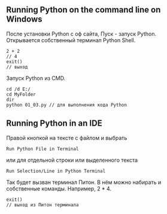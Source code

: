 ## Running Python on the command line on Windows

После установки Python c оф сайта, Пуск - запуск Python.  
Открывается собственный терминал Python Shell.

    2 + 2    
    // 4
    exit()
    // выход

Запуск Python из CMD.

    cd /d E:/
    cd MyFolder
    dir
    python 01_03.py // для выполнения кода Python



## Running Python in an IDE

Правой кнопкой на тексте с файлом и выбрать

    Run Python File in Terminal

или для отдельной строки или выделенного текста

    Run Selection/Line in Python Terminal

Так будет вызван терминал Питон. В нём можно набирать и собственные команды. Например, 2 * 4.

    exit()
    // выход из Питон терминала

## 


